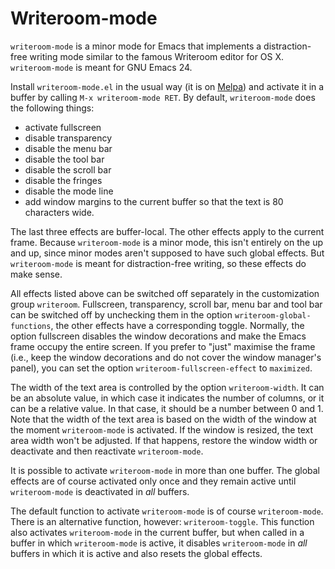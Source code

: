 # Writeroom-mode #

`writeroom-mode` is a minor mode for Emacs that implements a distraction-free writing mode similar to the famous Writeroom editor for OS X. `writeroom-mode` is meant for GNU Emacs 24.

Install `writeroom-mode.el` in the usual way (it is on [Melpa](http://melpa.milkbox.net/)) and activate it in a buffer by calling `M-x writeroom-mode RET`. By default, `writeroom-mode` does the following things:

* activate fullscreen
* disable transparency
* disable the menu bar
* disable the tool bar
* disable the scroll bar
* disable the fringes
* disable the mode line
* add window margins to the current buffer so that the text is 80 characters wide.

The last three effects are buffer-local. The other effects apply to the current frame. Because `writeroom-mode` is a minor mode, this isn't entirely on the up and up, since minor modes aren't supposed to have such global effects. But `writeroom-mode` is meant for distraction-free writing, so these effects do make sense.

All effects listed above can be switched off separately in the customization group `writeroom`. Fullscreen, transparency, scroll bar, menu bar and tool bar can be switched off by unchecking them in the option  `writeroom-global-functions`, the other effects have a corresponding toggle. Normally, the option fullscreen disables the window decorations and make the Emacs frame occupy the entire screen. If you prefer to "just" maximise the frame (i.e., keep the window decorations and do not cover the window manager's panel), you can set the option `writeroom-fullscreen-effect` to `maximized`.

The width of the text area is controlled by the option `writeroom-width`. It can be an absolute value, in which case it indicates the number of columns, or it can be a relative value. In that case, it should be a number between 0 and 1. Note that the width of the text area is based on the width of the window at the moment `writeroom-mode` is activated. If the window is resized, the text area width won't be adjusted. If that happens, restore the window width or deactivate and then reactivate `writeroom-mode`.

It is possible to activate `writeroom-mode` in more than one buffer. The global effects are of course activated only once and they remain active until `writeroom-mode` is deactivated in *all* buffers.

The default function to activate `writeroom-mode` is of course `writeroom-mode`. There is an alternative function, however: `writeroom-toggle`. This function also activates `writeroom-mode` in the current buffer, but when called in a buffer in which `writeroom-mode` is active, it disables `writeroom-mode` in *all* buffers in which it is active and also resets the global effects.

